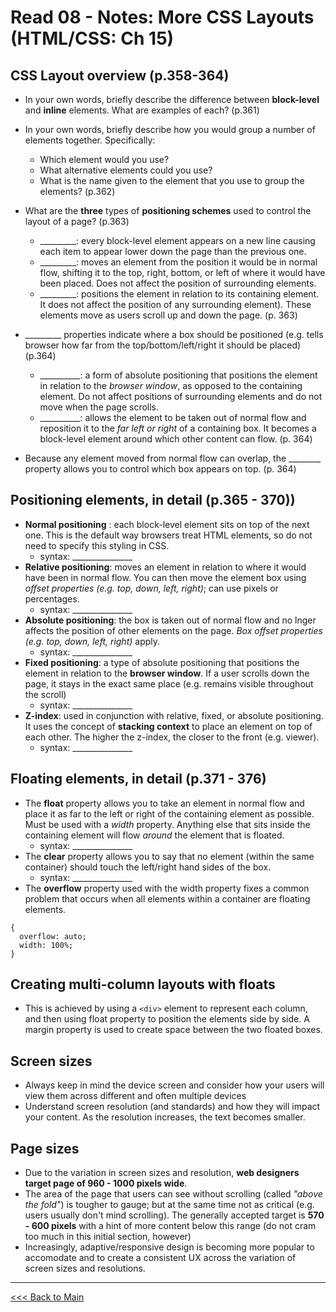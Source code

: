 # Read 08 - Notes: More CSS Layouts (HTML/CSS: Ch 15)

## CSS Layout overview (p.358-364)
+ In your own words, briefly describe the difference between **block-level** and **inline** elements. What are examples of each? (p.361)

+ In your own words, briefly describe how you would group a number of elements together. Specifically:
  - Which element would you use? 
  - What alternative elements could you use? 
  - What is the name given to the element that you use to group the elements?
  (p.362)

+ What are the **three** types of **positioning schemes** used to control the layout of a page? (p.363)

  - _________: every block-level element appears on a new line causing each item to appear lower down the page than the previous one.
  - _________: moves an element from the position it would be in normal flow, shifting it to the top, right, bottom, or left of where it would have been placed. Does not affect the position of surrounding elements.
  - _________: positions the element in relation to its containing element. It does not affect the position of any surrounding element). These elements move as users scroll up and down the page.
  (p. 363)

+ _________ properties indicate where a box should be positioned (e.g. tells browser how far from the top/bottom/left/right it should be placed) (p.364)
  
  - __________: a form of absolute positioning that positions the element in relation to the *browser window*, as opposed to the containing element. Do not affect positions of surrounding elements and do not move when the page scrolls.
  - __________: allows the element to be taken out of normal flow and reposition it to the *far left or right* of a containing box. It becomes a block-level element around which other content can flow.
  (p. 364)

+ Because any element moved from normal flow can overlap, the ________ property allows you to control which box appears on top. (p. 364)

## Positioning elements, in detail (p.365 - 370))

+ **Normal positioning** : each block-level element sits on top of the next one. This is the default way browsers treat HTML elements, so do not need to specify this styling in CSS. 
  - syntax: _______________
+ **Relative positioning**: moves an element in relation to where it would have been in normal flow. You can then move the element box using *offset properties (e.g. top, down, left, right)*; can use pixels or percentages.
  - syntax: _______________
+ **Absolute positioning**: the box is taken out of normal flow and no lnger affects the position of other elements on the page. *Box offset properties (e.g. top, down, left, right)* apply.
  - syntax: _______________
+ **Fixed positioning**: a type of absolute positioning that positions the element in relation to the **browser window**. If a user scrolls down the page, it stays in the exact same place (e.g. remains visible throughout the scroll)
  - syntax: _______________
+ **Z-index**: used in conjunction with relative, fixed, or absolute positioning. It uses the concept of **stacking context** to place an element on top of each other. The higher the z-index, the closer to the front (e.g. viewer).
  - syntax: _______________

## Floating elements, in detail (p.371 - 376)

+ The **float** property allows you to take an element in normal flow and place it as far to the left or right of the containing element as possible. Must be used with a *width* property. Anything else that sits inside the containing element will flow *around* the element that is floated.
  - syntax: _______________
+ The **clear** property allows you to say that no element (within the same container) should touch the left/right hand sides of the box.
  - syntax: _______________
+ The **overflow** property used with the width property fixes a common problem that occurs when all elements within a container are floating elements.
```
{
  overflow: auto;
  width: 100%;
}
```

## Creating multi-column layouts with floats
+ This is achieved by using a `<div>` element to represent each column, and then using float property to position the elements side by side. A margin property is used to create space between the two floated boxes.

## Screen sizes
+ Always keep in mind the device screen and consider how your users will view them across different and often multiple devices
+ Understand screen resolution (and standards) and how they will impact your content. As the resolution increases, the text becomes smaller.

## Page sizes
+ Due to the variation in screen sizes and resolution, **web designers target page of 960 - 1000 pixels wide**. 
+ The area of the page that users can see without scrolling (called *"above the fold"*) is tougher to gauge; but at the same time not as critical (e.g. users usually don't mind scrolling). The generally accepted target is **570 - 600 pixels** with a hint of more content below this range (do not cram too much in this initial section, however)
+ Increasingly, adaptive/responsive design is becoming more popular to accomodate and to create a consistent UX across the variation of screen sizes and resolutions.

*****
[<<< Back to Main](https://sangmlee76.github.io/reading-notes/)
